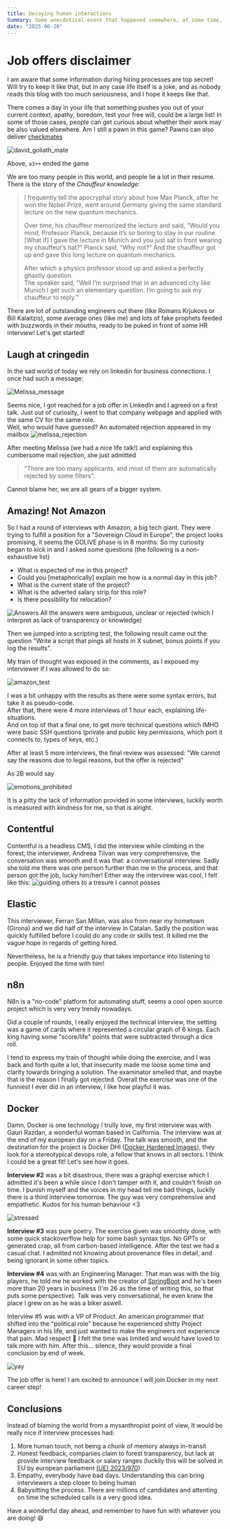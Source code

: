 ```yaml
---
title: Decaying human interactions
Summary: Some anecdotical event that happened somewhere, at some time, regarding human interactions.
date: "2025-06-20"
---
```


# Job offers disclaimer

I am aware that some information during hiring processes are top secret! Will try to keep it like that, but in any case life itself is a joke, and as nobody reads this blog with too much seriousness, and I hope it keeps like that.  

There comes a day in your life that something pushes you out of your current context, apathy, boredom, test your free will, could be a large list!
In some of those cases, people can get curious about whether their work may be also valued elsewhere. Am I still a pawn in this game?
Pawns can also deliver [checkmates](https://en.wikipedia.org/wiki/Checkmate_pattern#Pawn_mate_\(David_and_Goliath_mate\))

![david_goliath_mate](pawn_mate.png)

Above, `a3++` ended the game

We are too many people in this world, and people lie a lot in their resume. There is the story of the *Chauffeur knowledge*:
>I frequently tell the apocryphal story about how Max Planck, after he won the Nobel Prize, went around Germany giving the same standard lecture on the new quantum mechanics.  
>
>Over time, his chauffeur memorized the lecture and said, “Would you mind, Professor Planck, because it’s so boring to stay in our routine. [What if] I gave the lecture in Munich and you just sat in front wearing my chauffeur’s hat?” Planck said, “Why not?” And the chauffeur got up and gave this long lecture on quantum mechanics.  
>
>After which a physics professor stood up and asked a perfectly ghastly question.  
>The speaker said, “Well I’m surprised that in an advanced city like Munich I get such an elementary question. I’m going to ask my chauffeur to reply.”  

There are lot of outstanding engineers out there (like Romans Krjukovs or Bill Kalaitzis), some average ones (like me) and lots of fake prophets feeded with buzzwords in their mouths, ready to be puked in front of some HR interview! Let's get started!

## Laugh at cringedin

In the sad world of today we rely on linkedin for business connections.
I once had such a message:  

![Melissa_message](melissa_message.png)

Seems nice, I got reached for a job offer in LinkedIn and I agreed on a first talk. Just out of curiosity, I went to that company webpage and applied with the same CV for the same role.  
Well, who would have guessed? An automated rejection appeared in my mailbox
![melissa_rejection](melissa_rejection.png)

After meeting Melissa (we had a nice life talk!) and explaining this cumbersome mail rejection, she just admitted
> "There are too many applicants, and most of them are automatically rejected by some filters". 

Cannot blame her, we are all gears of a bigger system.

## Amazing! Not Amazon

So I had a round of interviews with Amazon, a big tech giant.
They were trying to fulfill a position for a "Sovereign Cloud in Europe", the project looks promising, it seems the GOLIVE phase is in 8 months. So my curiosity began to kick in and I asked some questions (the following is a non-exhaustive list)

- What is expected of me in this project?
- Could you [metaphorically] explain me how is a normal day in this job?
- What is the current state of the project?
- What is the adverted salary strip for this role?
- Is there possibility for relocation?

![Answers](https://media.tenor.com/4gNl4Vkm0wMAAAAM/dodge-the-matrix.gif)
All the answers were ambiguous, unclear or rejected (which I interpret as lack of transparency or knowledge)

Then we jumped into a scripting test, the following result came out the question "Write a script that pings all hosts in X subnet, bonus points if you log the results".

My train of thought was exposed in the comments, as I exposed my interviewer if I was allowed to do so:

![amazon_test](image.png)

I was a bit unhappy with the results as there were some syntax errors, but take it as pseudo-code.  
After that, there were 4 more interviews of 1 hour each, explaining life-situations.  
And on top of that a final one, to get more technical questions which IMHO were basic SSH questions (private and public key permissions, which port it connects to, types of keys, etc.)

After at least 5 more interviews, the final review was assessed:
"We cannot say the reasons due to legal reasons, but the offer is rejected"

As 2B would say

![emotions_prohibited](emotions_prohibited.png)

It is a pitty the lack of information provided in some interviews, luckily worth is measured with kindness for me, so that is alright.

## Contentful

Contentful is a headless CMS, I did the interview while climbing in the forest, the interviewer, Andreea Tilvan was very comprehensive, the conversation was smooth and it was that: a conversational interview. Sadly she told me there was one person further than me in the process, and that person got the job, lucky him/her! Either way the intervirew was cool, I felt like this:
![guiding others to a tresure I cannot posses](guiding_others.gif)

## Elastic

This interviewer, Ferran San Millan, was also from near my hometown (Girona) and we did half of the interview in Catalan. Sadly the position was quickly fulfilled before I could do any code or skills test. It killed me the vague hope in regards of getting hired.

Nevertheless, he is a friendly guy that takes importance into listening to people. Enjoyed the time with him!

## n8n

N8n is a "no-code" platform for automating stuff, seems a cool open source project which is very very trendy nowadays.

Did a couple of rounds, I really enjoyed the technical interview, the setting was a game of cards where it represented a circular graph of 6 kings. Each king having some "score/life" points that were subtracted through a dice roll.

I tend to express my train of thought while doing the exercise, and I was back and forth quite a lot, that insecurity made me loose some time and clarity towards bringing a solution. The examinator smelled that, and maybe that is the reason I finally got rejected. Overall the exercise was one of the funniest I ever did in an interview, I like how playful it was.

## Docker

Damn, Docker is one technology I trully love, my first interview was with Gauri Razdan, a wonderful woman based in California. The interview was at the end of my european day on a Friday. The talk was smooth, and the destination for the project is Docker DHI ([Docker Hardened Images](https://www.docker.com/blog/introducing-docker-hardened-images/)), they look for a stereotypical devops role, a fellow that knows in all sectors. I think I could be a great fit! Let's see how it goes.

**Interview #2** was a bit disastrous, there was a graphql exercise which I admitted it's been a while since I don't tamper with it, and couldn't finish on time. I punish myself and the voices in my head tell me bad things, luckily there is a third interview tomorrow. The guy was very comprehensive and empathetic. Kudos for his human behaviour <3

![stressed](stress.gif)

**Interview #3** was pure poetry. The exercise given was smoothly done, with some quick stackoverflow help for some bash syntax tips. No GPTs or generated crap, all from carbon-based intelligence. After the test we had a casual chat. I admitted not knowing about provenance files in detail, and being ignorant in some other topics.

**Interview #4** was with an Engineering Manager. That man was with the big players, he told me he worked with the creator of [SpringBoot](https://spring.io/projects/spring-boot) and he's been more than 20 years in business (I'm 26 as the time of writing this, so that puts some perspective). Talk was very conversational, he even knew the place I grew on as he was a biker aswell.

Interview #5 was with a VP of Product. An american programmer that shifted into the "political role" because he experienced shitty Project Managers in his life, and just wanted to make the engineers not experience that pain. Mad respect 🫡 I felt the time was limited and would have loved to talk more with him. After this... silence, they would provide a final conclusion by end of week.

![yay](yayy.gif)

The job offer is here! I am excited to announce I will join Docker in my next career step!

## Conclusions

Instead of blaming the world from a mysanthropist point of view, It would be really nice if interview processes had:

1. More human touch, not being a chunk of memory always in-transit
2. Honest feedback, companies claim to forest transparency, but lack at provide interview feedback or salary ranges (luckily this will be solved in EU by european parliament [(UE) 2023/970](https://eur-lex.europa.eu/eli/dir/2023/970/oj/eng))
3. Empathy, everybody have bad days. Understanding this can bring interviewers a step closer to being human
4. Babysitting the process. There are millions of candidates and attenting on time the scheduled calls is a very good idea.

Have a wonderful day ahead, and remember to have fun with whatever you are doing!
:smile:
